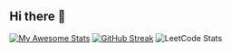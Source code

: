 ## Hi there 👋

[![My Awesome Stats](https://awesome-github-stats.azurewebsites.net/user-stats/gunjesh843?cardType=github&theme=github-dark&preferLogin=false)](https://git.io/awesome-stats-card)
[![GitHub Streak](https://github-readme-streak-stats.herokuapp.com?user=gunjesh843&theme=highcontrast&hide_border=true)](https://git.io/streak-stats)
![LeetCode Stats](https://leetcard.jacoblin.cool/gunjesh843?theme=dark&font=Crimson%20Text&ext=heatmap)
